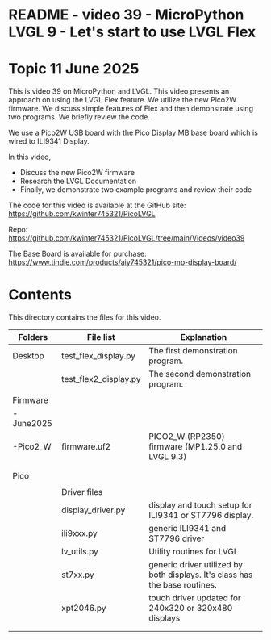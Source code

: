 # README - video 39 - MicroPython LVGL 9 - Let's start to use LVGL Flex

# Topic 11 June 2025
This is video 39 on MicroPython and LVGL. This video presents an approach on using the LVGL Flex feature.  We utilize the new Pico2W firmware. We discuss simple features of Flex and then demonstrate using two programs.  We briefly review the code.

We use a Pico2W USB board with the Pico Display MB base board which is wired to ILI9341 Display.

In this video,
- Discuss the new Pico2W firmware
- Research the LVGL Documentation
- Finally, we demonstrate two example programs and review their code

The code for this video is available at the GitHub site:
https://github.com/kwinter745321/PicoLVGL

Repo:
https://github.com/kwinter745321/PicoLVGL/tree/main/Videos/video39

The Base Board is available for purchase:
https://www.tindie.com/products/aiy745321/pico-mp-display-board/


# Contents
This directory contains the files for this video.  

| Folders | File list | Explanation |
|---------|-----------|-------------|
| Desktop   | test_flex_display.py     | The first demonstration program.|
|           | test_flex2_display.py    | The second demonstration program.|
|           |                      |                            |
| Firmware  |                      |                            |
| -June2025  |                      |                            |
| -Pico2_W   |firmware.uf2         |   PICO2_W (RP2350) firmware  (MP1.25.0 and LVGL 9.3)  |
|           |                      |                                 |
|           |                      |                                 |
| Pico      |                      |                             |
|           |                      |                              |
|           |Driver files          |  |
|           |   display_driver.py  | display and touch setup for ILI9341 or ST7796 display. |
|           |   ili9xxx.py         | generic ILI9341 and ST7796 driver  |
|           |   lv_utils.py        | Utility routines for LVGL |
|           |   st7xx.py           | generic driver utilized by both displays.  It's class has the base routines.                                            |
|           |   xpt2046.py       | touch driver updated for 240x320 or 320x480 displays         |
|           |                      |                                             |
|           |                      |                                                 |

